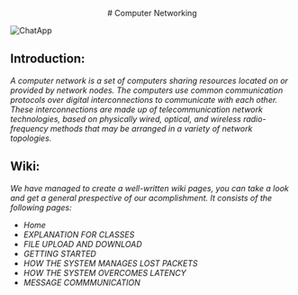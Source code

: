 <p align="center">
# Computer Networking
  
![ChatApp](https://user-images.githubusercontent.com/101502571/158055673-3580c170-2e76-4b16-b09e-c4eb63afe261.PNG)
  
</p>

## Introduction:
  _A computer network is a set of computers sharing resources located on or provided by network nodes. The computers use common communication protocols over digital interconnections to communicate with each other. These interconnections are made up of telecommunication network technologies, based on physically wired, optical, and wireless radio-frequency methods that may be arranged in a variety of network topologies._
  
## Wiki:
  _We have managed to create a well-written wiki pages, you can take a look and get a general prespective of our acomplishment.
  It consists of the following pages:_
  - _Home_
  - _EXPLANATION FOR CLASSES_
  - _FILE UPLOAD AND DOWNLOAD_
  - _GETTING STARTED_
  - _HOW THE SYSTEM MANAGES LOST PACKETS_
  - _HOW THE SYSTEM OVERCOMES LATENCY_
  - _MESSAGE COMMMUNICATION_
